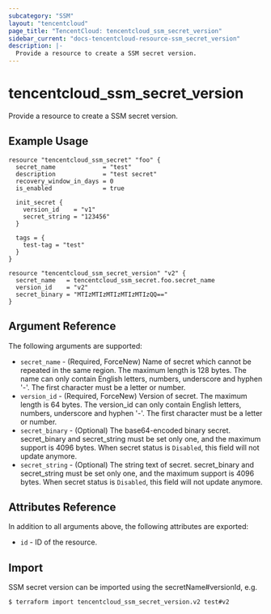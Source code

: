 ```yaml
---
subcategory: "SSM"
layout: "tencentcloud"
page_title: "TencentCloud: tencentcloud_ssm_secret_version"
sidebar_current: "docs-tencentcloud-resource-ssm_secret_version"
description: |-
  Provide a resource to create a SSM secret version.
---
```


# tencentcloud_ssm_secret_version

Provide a resource to create a SSM secret version.

## Example Usage

```hcl
resource "tencentcloud_ssm_secret" "foo" {
  secret_name             = "test"
  description             = "test secret"
  recovery_window_in_days = 0
  is_enabled              = true

  init_secret {
    version_id    = "v1"
    secret_string = "123456"
  }

  tags = {
    test-tag = "test"
  }
}

resource "tencentcloud_ssm_secret_version" "v2" {
  secret_name   = tencentcloud_ssm_secret.foo.secret_name
  version_id    = "v2"
  secret_binary = "MTIzMTIzMTIzMTIzMTIzQQ=="
}
```

## Argument Reference

The following arguments are supported:

* `secret_name` - (Required, ForceNew) Name of secret which cannot be repeated in the same region. The maximum length is 128 bytes. The name can only contain English letters, numbers, underscore and hyphen '-'. The first character must be a letter or number.
* `version_id` - (Required, ForceNew) Version of secret. The maximum length is 64 bytes. The version_id can only contain English letters, numbers, underscore and hyphen '-'. The first character must be a letter or number.
* `secret_binary` - (Optional) The base64-encoded binary secret. secret_binary and secret_string must be set only one, and the maximum support is 4096 bytes. When secret status is `Disabled`, this field will not update anymore.
* `secret_string` - (Optional) The string text of secret. secret_binary and secret_string must be set only one, and the maximum support is 4096 bytes. When secret status is `Disabled`, this field will not update anymore.

## Attributes Reference

In addition to all arguments above, the following attributes are exported:

* `id` - ID of the resource.



## Import

SSM secret version can be imported using the secretName#versionId, e.g.
```
$ terraform import tencentcloud_ssm_secret_version.v2 test#v2
```

